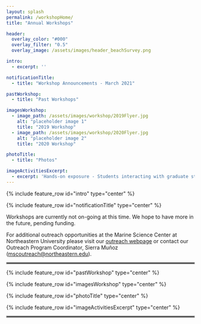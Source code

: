 ```yaml
---
layout: splash
permalink: /workshopHome/
title: "Annual Workshops"

header:
  overlay_color: "#000"
  overlay_filter: "0.5"
  overlay_image: /assets/images/header_beachSurvey.png

intro: 
  - excerpt: ''

notificationTitle:
  - title: "Workshop Announcements - March 2021"

pastWorkshop:
  - title: "Past Workshops"

imagesWorkshop:
  - image_path: /assets/images/workshop/2019Flyer.jpg
    alt: "placeholder image 1"
    title: "2019 Workshop"
  - image_path: /assets/images/workshop/2020Flyer.jpg
    alt: "placeholder image 2"
    title: "2020 Workshop"

photoTitle:
  - title: "Photos"

imageActivitiesExcerpt: 
  - excerpt: 'Hands-on exposure - Students interacting with graduate students and post-docs during the targeted activities portion of the workshop. For examples of some of these activities please visit our [Activities](/activities/) page!'
---
```



{% include feature_row id="intro" type="center" %}

{% include feature_row id="notificationTitle" type="center" %}

Workshops are currently not on-going at this time. We hope to have more in the future, pending funding.

For additional outreach opportunities at the Marine Science Center at Northeastern University please visit our [outreach webpage](https://cos.northeastern.edu/marinescience/outreach/) or contact our Outreach Program Coordinator, Sierra Muñoz ([mscoutreach@northeastern.edu](mscoutreach@northeastern.edu)).

<hr style="border:2px solid gray">

{% include feature_row id="pastWorkshop" type="center" %}

{% include feature_row id="imagesWorkshop" type="center" %}

{% include feature_row id="photoTitle" type="center" %}

{% include feature_row id="imageActivitiesExcerpt" type="center" %}

<hr style="border:2px solid gray">
